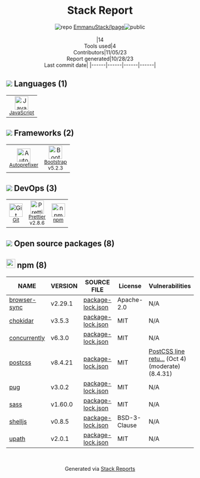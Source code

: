 <!--
--- Readme.md Snippet without images Start ---
## Tech Stack
EmmanuStack/lpage is built on the following main stack:
- [Bootstrap](http://getbootstrap.com/) – Front-End Frameworks
- [JavaScript](https://developer.mozilla.org/en-US/docs/Web/JavaScript) – Languages
- [Autoprefixer](https://github.com/postcss/autoprefixer) – CSS Pre-processors / Extensions
- [Prettier](https://prettier.io/) – Code Review

Full tech stack [here](/tech.md)
--- Readme.md Snippet without images End ---

--- Readme.md Snippet with images Start ---
## Tech Stack
EmmanuStack/lpage is built on the following main stack:
- <img width='25' height='25' src='https://img.stackshare.io/service/1101/C9QJ7V3X.png' alt='Bootstrap'/> [Bootstrap](http://getbootstrap.com/) – Front-End Frameworks
- <img width='25' height='25' src='https://img.stackshare.io/service/1209/javascript.jpeg' alt='JavaScript'/> [JavaScript](https://developer.mozilla.org/en-US/docs/Web/JavaScript) – Languages
- <img width='25' height='25' src='https://img.stackshare.io/service/2202/72d087642cfce6fef6f2dabec5bf49e8_400x400.png' alt='Autoprefixer'/> [Autoprefixer](https://github.com/postcss/autoprefixer) – CSS Pre-processors / Extensions
- <img width='25' height='25' src='https://img.stackshare.io/service/7035/default_66f265943abed56bcdbfca1c866a4261b1fbb063.jpg' alt='Prettier'/> [Prettier](https://prettier.io/) – Code Review

Full tech stack [here](/tech.md)
--- Readme.md Snippet with images End ---
-->
<div align="center">

# Stack Report
![](https://img.stackshare.io/repo.svg "repo") [EmmanuStack/lpage](https://github.com/EmmanuStack/lpage)![](https://img.stackshare.io/public_badge.svg "public")
<br/><br/>
|14<br/>Tools used|4<br/>Contributors|11/05/23 <br/>Report generated|10/28/23<br/>Last commit date|
|------|------|------|------|
</div>

## <img src='https://img.stackshare.io/languages.svg'/> Languages (1)
<table><tr>
  <td align='center'>
  <img width='36' height='36' src='https://img.stackshare.io/service/1209/javascript.jpeg' alt='JavaScript'>
  <br>
  <sub><a href="https://developer.mozilla.org/en-US/docs/Web/JavaScript">JavaScript</a></sub>
  <br>
  <sub></sub>
</td>

</tr>
</table>

## <img src='https://img.stackshare.io/frameworks.svg'/> Frameworks (2)
<table><tr>
  <td align='center'>
  <img width='36' height='36' src='https://img.stackshare.io/service/2202/72d087642cfce6fef6f2dabec5bf49e8_400x400.png' alt='Autoprefixer'>
  <br>
  <sub><a href="https://github.com/postcss/autoprefixer">Autoprefixer</a></sub>
  <br>
  <sub></sub>
</td>

<td align='center'>
  <img width='36' height='36' src='https://img.stackshare.io/service/1101/C9QJ7V3X.png' alt='Bootstrap'>
  <br>
  <sub><a href="http://getbootstrap.com/">Bootstrap</a></sub>
  <br>
  <sub>v5.2.3</sub>
</td>

</tr>
</table>

## <img src='https://img.stackshare.io/devops.svg'/> DevOps (3)
<table><tr>
  <td align='center'>
  <img width='36' height='36' src='https://img.stackshare.io/service/1046/git.png' alt='Git'>
  <br>
  <sub><a href="http://git-scm.com/">Git</a></sub>
  <br>
  <sub></sub>
</td>

<td align='center'>
  <img width='36' height='36' src='https://img.stackshare.io/service/7035/default_66f265943abed56bcdbfca1c866a4261b1fbb063.jpg' alt='Prettier'>
  <br>
  <sub><a href="https://prettier.io/">Prettier</a></sub>
  <br>
  <sub>v2.8.6</sub>
</td>

<td align='center'>
  <img width='36' height='36' src='https://img.stackshare.io/service/1120/lejvzrnlpb308aftn31u.png' alt='npm'>
  <br>
  <sub><a href="https://www.npmjs.com/">npm</a></sub>
  <br>
  <sub></sub>
</td>

</tr>
</table>


## <img src='https://img.stackshare.io/group.svg' /> Open source packages (8)</h2>

## <img width='24' height='24' src='https://img.stackshare.io/service/1120/lejvzrnlpb308aftn31u.png'/> npm (8)

|NAME|VERSION|SOURCE FILE|License|Vulnerabilities|
|------|------|------|------|------|
|[browser-sync](https://browsersync.io/)|v2.29.1|[package-lock.json](https://github.com/EmmanuStack/lpage/blob/master/package-lock.json)|Apache-2.0|N/A|
|[chokidar](https://github.com/paulmillr/chokidar)|v3.5.3|[package-lock.json](https://github.com/EmmanuStack/lpage/blob/master/package-lock.json)|MIT|N/A|
|[concurrently](https://github.com/kimmobrunfeldt/concurrently)|v6.3.0|[package-lock.json](https://github.com/EmmanuStack/lpage/blob/master/package-lock.json)|MIT|N/A|
|[postcss](https://postcss.org/)|v8.4.21|[package-lock.json](https://github.com/EmmanuStack/lpage/blob/master/package-lock.json)|MIT|[PostCSS line retu...](https://github.com/advisories/GHSA-7fh5-64p2-3v2j) (Oct 4) (moderate) (8.4.31)|
|[pug](https://pugjs.org)|v3.0.2|[package-lock.json](https://github.com/EmmanuStack/lpage/blob/master/package-lock.json)|MIT|N/A|
|[sass](https://github.com/sass/dart-sass)|v1.60.0|[package-lock.json](https://github.com/EmmanuStack/lpage/blob/master/package-lock.json)|MIT|N/A|
|[shelljs](http://github.com/shelljs/shelljs)|v0.8.5|[package-lock.json](https://github.com/EmmanuStack/lpage/blob/master/package-lock.json)|BSD-3-Clause|N/A|
|[upath](http://github.com/anodynos/upath/)|v2.0.1|[package-lock.json](https://github.com/EmmanuStack/lpage/blob/master/package-lock.json)|MIT|N/A|

<br/>
<div align='center'>

Generated via [Stack Reports](https://stackshare.io/stack-report)
